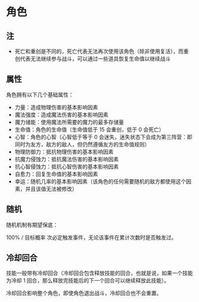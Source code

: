 # 角色

## 注

* 死亡和重创是不同的，死亡代表无法再次使用该角色（除非使用复活），而重创代表无法继续参与战斗，可以通过一些道具恢复生命值以继续战斗

## 属性

角色拥有以下几个基础属性：

* 力量：造成物理伤害的基本影响因素
* 魔法强度：造成魔法伤害的基本影响因素
* 魔力储能：使用魔法所需要的魔力的最多存储量
* 生命值：角色的生命值（生命值低于 15 会重创，低于 0 会死亡）
* 心智：角色的心智（心智低于等于 0 会迷失，迷失状态下会成为第三阵营：即同时为友方，敌方的敌人，但仍然遵循友方的生命值规则）
* 物理防御力：抵抗物理伤害的基本影响因素
* 抗魔力侵蚀力：抵抗魔法伤害的基本影响因素
* 抗心智侵蚀力：抵抗心智伤害的基本影响因素
* 自愈力：回复生命值的基本影响因素
* 幸运：随机几率的基本影响因素（该角色的任何需要随机的敌方都使用这个因素，并且该值无法被修改）

## 随机

随机机制有期望保底：

100% / 目标概率 次必定触发事件，无论该事件在累计次数时是否触发过。

## 冷却回合

技能一般带有冷却回合（冷却回合包含释放技能的回合，也就是说，如果一个技能为冷却 1 回合，那么释放完技能后的下一个回合可以继续释放此技能）。

冷却回合影响整个角色，即使角色退出战斗，冷却回合也不会重置。